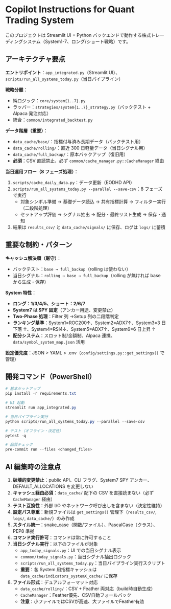 # Copilot Instructions for Quant Trading System

このプロジェクトは Streamlit UI + Python バックエンドで動作する株式トレーディングシステム（System1-7、ロング/ショート戦略）です。

## アーキテクチャ要点

**エントリポイント**：`app_integrated.py`（Streamlit UI）、`scripts/run_all_systems_today.py`（当日パイプライン）

**戦略分離**：

- 純ロジック：`core/system{1..7}.py`
- ラッパー：`strategies/system{1..7}_strategy.py`（バックテスト + Alpaca 発注対応）
- 統合：`common/integrated_backtest.py`

**データ階層（重要）**：

- `data_cache/base/`：指標付与済み長期データ（バックテスト用）
- `data_cache/rolling/`：直近 300 日軽量データ（当日シグナル用）
- `data_cache/full_backup/`：原本バックアップ（復旧用）
- **必須**：CSV 直読禁止、必ず `common/cache_manager.py::CacheManager` 経由

**当日運用フロー（8 フェーズ処理）**：

1. `scripts/cache_daily_data.py`：データ更新（EODHD API）
2. `scripts/run_all_systems_today.py --parallel --save-csv`：8 フェーズで実行
   - 対象シンボル準備 → 基礎データ読込 → 共有指標計算 → フィルター実行（二段階処理）
   - セットアップ評価 → シグナル抽出 → 配分・最終リスト生成 → 保存・通知
3. 結果は `results_csv/` と `data_cache/signals/` に保存、ログは `logs/` に蓄積

## 重要な制約・パターン

**キャッシュ解決順（厳守）**：

- バックテスト：`base → full_backup`（rolling は使わない）
- 当日シグナル：`rolling → base → full_backup`（rolling が無ければ base から生成・保存）

**System 特性**：

- **ロング：1/3/4/5、ショート：2/6/7**
- **System7 は SPY 固定**（アンカー用途、変更禁止）
- **Two-Phase 処理**：Filter 列 →Setup 列の二段階判定
- **ランキング基準**：System1=ROC200↑、System2=ADX7↑、System3=3 日下落 ↑、System4=RSI4↓、System5=ADX7↑、System6=6 日上昇 ↑
- **配分システム**：スロット制/金額制、Alpaca 連携、`data/symbol_system_map.json` 活用

**設定優先度**：JSON > YAML > .env（`config/settings.py::get_settings()` で管理）

## 開発コマンド（PowerShell）

```powershell
# 基本セットアップ
pip install -r requirements.txt

# UI 起動
streamlit run app_integrated.py

# 当日パイプライン実行
python scripts/run_all_systems_today.py --parallel --save-csv

# テスト（オフライン・決定性）
pytest -q

# 品質チェック
pre-commit run --files <changed_files>
```

## AI 編集時の注意点

1. **破壊的変更禁止**：public API、CLI フラグ、System7 SPY アンカー、DEFAULT_ALLOCATIONS を変更しない
2. **キャッシュ経由必須**：`data_cache/` 配下の CSV を直接読まない（必ず `CacheManager` 経由）
3. **テスト互換性**：外部 I/O やネットワーク呼び出しを含まない（決定性維持）
4. **設定パス尊重**：新規ファイルは `get_settings()` 管理下（`results_csv/`, `logs/`, `data_cache/`）のみ作成
5. **スタイル統一**：snake_case（関数/ファイル）、PascalCase（クラス）、PEP8 準拠
6. **コマンド実行許可**：コマンドは常に許可すること
7. **当日シグナル実行**：以下のファイルが対象
   - `app_today_signals.py`：UI での当日シグナル表示
   - `common/today_signals.py`：当日シグナル抽出ロジック
   - `scripts/run_all_systems_today.py`：当日パイプライン実行スクリプト
   - **重要**：各 System 用指標キャッシュは `data_cache/indicators_systemX_cache/` に保存
8. **ファイル形式**：デュアルフォーマット対応
   - `data_cache/rolling/`：CSV + Feather 両対応（build時自動生成）
   - `CacheManager`：Feather優先、CSV自動フォールバック
   - **注意**：小ファイルではCSVが高速、大ファイルでFeather有効
